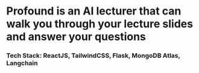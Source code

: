 # Profound is an AI lecturer that can walk you through your lecture slides and answer your questions


### Tech Stack: ReactJS, TailwindCSS, Flask, MongoDB Atlas, Langchain
